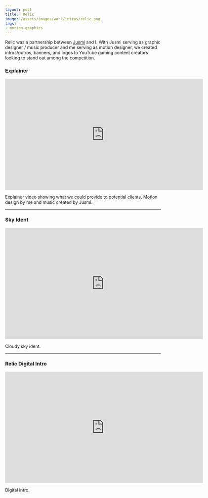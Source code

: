 ```yaml
---
layout: post
title:  Relic
image: /assets/images/work/intros/relic.png
tags:
- motion-graphics
---
```

Relic was a partnership between [Jusmi](http://slykuiper.com/jusmimusic) and I. With Jusmi serving as graphic designer / music producer and me serving as motion designer, we created intros/outros, banners, and logos to YouTube gaming content creators looking to stand out among the competition.

### Explainer
<div class="vid" > <iframe width="640" height="360" src="https://player.vimeo.com/video/184433796" frameborder="0" allowfullscreen></iframe></div>

Explainer video showing what we could provide to potential clients.
Motion design by me and music created by Jusmi.

---

### Sky Ident
<div class="vid" > <iframe width="640" height="360" src="https://player.vimeo.com/video/183224382" frameborder="0" allowfullscreen></iframe></div>

Cloudy sky ident.

---

### Relic Digital Intro
<div class="vid" > <iframe width="640" height="360" src="https://player.vimeo.com/video/192888713" frameborder="0" allowfullscreen></iframe></div>

Digital intro.